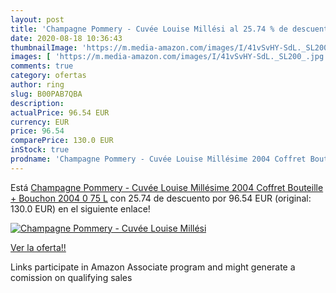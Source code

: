 ```yaml
---
layout: post
title: 'Champagne Pommery - Cuvée Louise Millési al 25.74 % de descuento'
date: 2020-08-18 10:36:43
thumbnailImage: 'https://m.media-amazon.com/images/I/41vSvHY-SdL._SL200_.jpg'
images: [ 'https://m.media-amazon.com/images/I/41vSvHY-SdL._SL200_.jpg' ]
comments: true
category: ofertas
author: ring
slug: B00PAB7QBA
description:
actualPrice: 96.54 EUR
currency: EUR
price: 96.54
comparePrice: 130.0 EUR
inStock: true
prodname: 'Champagne Pommery - Cuvée Louise Millésime 2004 Coffret Bouteille + Bouchon 2004 0  75 L'
---
```


Está [Champagne Pommery - Cuvée Louise Millésime 2004 Coffret Bouteille + Bouchon 2004 0  75 L](https://www.amazon.fr/dp/B00PAB7QBA/?tag=tolees0d-21) con 25.74 de descuento por 96.54 EUR (original: 130.0 EUR) en el siguiente enlace!

[![Champagne Pommery - Cuvée Louise Millési](https://m.media-amazon.com/images/I/41vSvHY-SdL._SL200_.jpg)](https://www.amazon.fr/dp/B00PAB7QBA/?tag=tolees0d-21)

[Ver la oferta!!](https://www.amazon.fr/dp/B00PAB7QBA/?tag=tolees0d-21)

Links participate in Amazon Associate program and might generate a comission on qualifying sales


